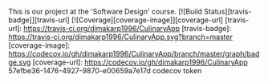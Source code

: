 This is our project at the 'Software Design' course.
[![Build Status][travis-badge]][travis-url]
[![Coverage][coverage-image]][coverage-url]
[travis-url]: https://travis-ci.org/dimakarp1996/CulinaryApp
[travis-badge]: https://travis-ci.org/dimakarp1996/CulinaryApp.svg?branch=master
[coverage-image]: https://codecov.io/gh/dimakarp1996/CulinaryApp/branch/master/graph/badge.svg
[coverage-url]: https://codecov.io/gh/dimakarp1996/CulinaryApp
57efbe36-1476-4927-9870-e00659a7e17d codecov token
